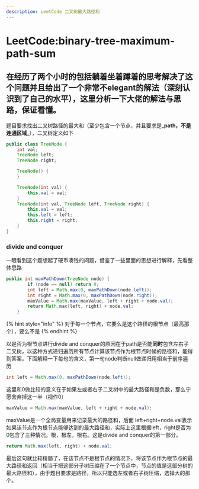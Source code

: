 ```yaml
---
description: LeetCode 二叉树最大路径和
---
```


# LeetCode:binary-tree-maximum-path-sum

## 在经历了两个小时的包括躺着坐着蹲着的思考解决了这个问题并且给出了一个非常不elegant的解法（深刻认识到了自己的水平），这里分析一下大佬的解法与思路，保证看懂。

题目要求找出二叉树路径的最大和（至少包含一个节点，并且要求是_**path，不是连通区域**_），二叉树定义如下

```java
public class TreeNode {
    int val;
    TreeNode left;
    TreeNode right;

    TreeNode() {
    }

    TreeNode(int val) {
        this.val = val;
    }
    TreeNode(int val, TreeNode left, TreeNode right) {
        this.val = val;
        this.left = left;
        this.right = right;
    }
}
```

### divide and conquer

一眼看到这个题想起了硬币凑钱的问题，借鉴了一些里面的思想进行解释，先看整体思路

```java
public int maxPathDown(TreeNode node) {
        if (node == null) return 0;
        int left = Math.max(0, maxPathDown(node.left));
        int right = Math.max(0, maxPathDown(node.right));
        maxValue = Math.max(maxValue, left + right + node.val);
        return Math.max(left, right) + node.val;
    }
```

{% hint style="info" %}
对于每一个节点，它要么是这个路径的根节点（最高那个），要么不是
{% endhint %}

以是否为根节点进行divide and conquer的原因在于path是否能**同时**包含左右子二叉树，以这种方式递归遍历所有节点计算该节点作为根节点时候的路径和，能得到答案，下面解释一下每句的含义，第一句node判断null做递归用相当于前序遍历

```java
int left = Math.max(0, maxPathDown(node.left));
```

这里和0做比较的意义在于如果左或者右子二叉树中的最大路径和是负数，那么宁愿舍弃掉这一半（视作0）

```java
maxValue = Math.max(maxValue, left + right + node.val);
```

maxValue是一个全局变量用来记录最大的路径和，后面 left+right+node.val表示如果该节点作为根节点能够达到的最大路径和，实际上这里根据left，right是否为0包含了三种情况。根，根左，根右。这是divide and conquer的第一部分。

```java
return Math.max(left, right) + node.val;
```

最后这句就比较精髓了，在该节点不是根节点的情况下，将该节点作为根节点的最大路径和返回（相当于把这部分子树压缩在了一个节点中，节点的值是这部分树的最大路径和），由于题目要求是路径，所以只能选左或者右子树压缩，选择大的那个。

